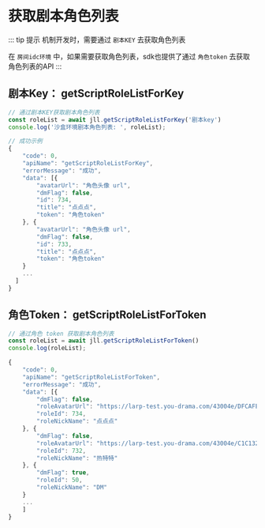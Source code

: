 # 获取剧本角色列表

::: tip 提示
机制开发时，需要通过 `剧本KEY` 去获取角色列表

在 `房间idc环境` 中，如果需要获取角色列表，sdk也提供了通过 `角色token` 去获取角色列表的API
:::

## 剧本Key： getScriptRoleListForKey
``` javascript
// 通过剧本KEY获取剧本角色列表
const roleList = await jll.getScriptRoleListForKey('剧本key')
console.log('沙盒环境剧本角色列表: ', roleList);

// 成功示例
{
	"code": 0,
	"apiName": "getScriptRoleListForKey",
	"errorMessage": "成功",
	"data": [{
		"avatarUrl": "角色头像 url",
		"dmFlag": false,
		"id": 734,
		"title": "点点点",
		"token": "角色token"
	}, {
		"avatarUrl": "角色头像 url",
		"dmFlag": false,
		"id": 733,
		"title": "点点点",
		"token": "角色token"
	}
    ...
  ]
}
```

## 角色Token： getScriptRoleListForToken

``` javascript
// 通过角色 token 获取剧本角色列表
const roleList = await jll.getScriptRoleListForToken()
console.log(roleList);

{
	"code": 0,
	"apiName": "getScriptRoleListForToken",
	"errorMessage": "成功",
	"data": [{
		"dmFlag": false,
		"roleAvatarUrl": "https://larp-test.you-drama.com/43004e/DFCAFE7D42E5F6F91692945755694.png",
		"roleId": 734,
		"roleNickName": "点点点"
	}, {
		"dmFlag": false,
		"roleAvatarUrl": "https://larp-test.you-drama.com/43004e/C1C1322F5E74CD8C1692945088506.png",
		"roleId": 732,
		"roleNickName": "热特特"
	}, {
		"dmFlag": true,
		"roleId": 50,
		"roleNickName": "DM"
	}
	...
	]
}
```